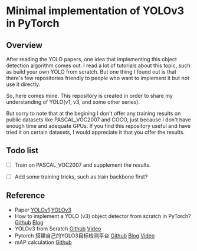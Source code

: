# Minimal implementation of YOLOv3 in PyTorch 

## Overview
After reading the YOLO papers,
one idea that implementing this object detection algorithm comes out. 
I read a lot of tutorials about this topic, such as build your own YOLO from scratch.
But one thing I found out is that there's few repositories friendly to people who want to implement it but not use it directly.

So, here comes mine. 
This repository is created in order to share my understanding of YOLO(v1, v3, and some other series).

But sorry to note that at the begining I don't offer any training results on public datasets like PASCAL_VOC2007 and COCO, 
just because I don't have enough time and adequate GPUs.
If you find this repository useful and have tried it on certain datasets, 
I would appreciate it that you offer the results.

## Todo list

- [ ] Train on PASCAL_VOC2007 and supplement the results.

- [ ] Add some training tricks, such as train backbone first?

## Reference
- Paper [YOLOv1](https://arxiv.org/abs/1506.02640) [YOLOv3](https://arxiv.org/abs/1804.02767)
- How to implement a YOLO (v3) object detector from scratch in PyTorch? [Github](https://github.com/ayooshkathuria/pytorch-yolo-v3) [Blog](https://blog.paperspace.com/how-to-implement-a-yolo-object-detector-in-pytorch/)
- YOLOv3 from Scratch [Github](https://github.com/aladdinpersson/Machine-Learning-Collection/tree/master/ML/Pytorch/object_detection/YOLOv3) [Video](https://www.youtube.com/watch?v=Grir6TZbc1M)
- Pytorch 搭建自己的YOLO3目标检测平台 [Github](https://github.com/bubbliiiing/yolo3-pytorch) [Blog](https://blog.csdn.net/weixin_44791964/article/details/105310627) [Video](https://www.bilibili.com/video/BV1Hp4y1y788?from=search&seid=18024492462159540693&spm_id_from=333.337.0.0)
- mAP calculation [Github](https://github.com/Cartucho/mAP)
